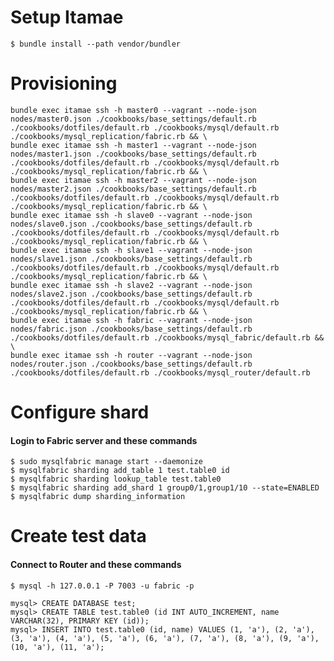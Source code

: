 # Setup Itamae

    $ bundle install --path vendor/bundler

# Provisioning

    bundle exec itamae ssh -h master0 --vagrant --node-json nodes/master0.json ./cookbooks/base_settings/default.rb ./cookbooks/dotfiles/default.rb ./cookbooks/mysql/default.rb ./cookbooks/mysql_replication/fabric.rb && \
    bundle exec itamae ssh -h master1 --vagrant --node-json nodes/master1.json ./cookbooks/base_settings/default.rb ./cookbooks/dotfiles/default.rb ./cookbooks/mysql/default.rb ./cookbooks/mysql_replication/fabric.rb && \
    bundle exec itamae ssh -h master2 --vagrant --node-json nodes/master2.json ./cookbooks/base_settings/default.rb ./cookbooks/dotfiles/default.rb ./cookbooks/mysql/default.rb ./cookbooks/mysql_replication/fabric.rb && \
    bundle exec itamae ssh -h slave0 --vagrant --node-json nodes/slave0.json ./cookbooks/base_settings/default.rb ./cookbooks/dotfiles/default.rb ./cookbooks/mysql/default.rb ./cookbooks/mysql_replication/fabric.rb && \
    bundle exec itamae ssh -h slave1 --vagrant --node-json nodes/slave1.json ./cookbooks/base_settings/default.rb ./cookbooks/dotfiles/default.rb ./cookbooks/mysql/default.rb ./cookbooks/mysql_replication/fabric.rb && \
    bundle exec itamae ssh -h slave2 --vagrant --node-json nodes/slave2.json ./cookbooks/base_settings/default.rb ./cookbooks/dotfiles/default.rb ./cookbooks/mysql/default.rb ./cookbooks/mysql_replication/fabric.rb && \
    bundle exec itamae ssh -h fabric --vagrant --node-json nodes/fabric.json ./cookbooks/base_settings/default.rb ./cookbooks/dotfiles/default.rb ./cookbooks/mysql_fabric/default.rb && \
    bundle exec itamae ssh -h router --vagrant --node-json nodes/router.json ./cookbooks/base_settings/default.rb ./cookbooks/dotfiles/default.rb ./cookbooks/mysql_router/default.rb

# Configure shard

#### Login to Fabric server and these commands

    $ sudo mysqlfabric manage start --daemonize
    $ mysqlfabric sharding add_table 1 test.table0 id
    $ mysqlfabric sharding lookup_table test.table0
    $ mysqlfabric sharding add_shard 1 group0/1,group1/10 --state=ENABLED
    $ mysqlfabric dump sharding_information

# Create test data

#### Connect to Router and these commands

    $ mysql -h 127.0.0.1 -P 7003 -u fabric -p

    mysql> CREATE DATABASE test;
    mysql> CREATE TABLE test.table0 (id INT AUTO_INCREMENT, name VARCHAR(32), PRIMARY KEY (id));
    mysql> INSERT INTO test.table0 (id, name) VALUES (1, 'a'), (2, 'a'), (3, 'a'), (4, 'a'), (5, 'a'), (6, 'a'), (7, 'a'), (8, 'a'), (9, 'a'), (10, 'a'), (11, 'a');
